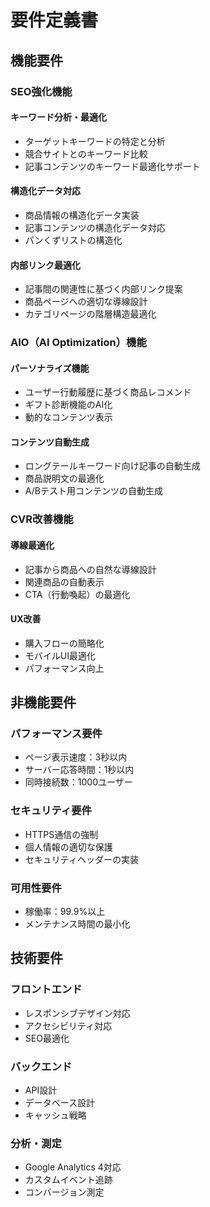# 要件定義書

## 機能要件

### SEO強化機能

#### キーワード分析・最適化
- ターゲットキーワードの特定と分析
- 競合サイトとのキーワード比較
- 記事コンテンツのキーワード最適化サポート

#### 構造化データ対応
- 商品情報の構造化データ実装
- 記事コンテンツの構造化データ対応
- パンくずリストの構造化

#### 内部リンク最適化
- 記事間の関連性に基づく内部リンク提案
- 商品ページへの適切な導線設計
- カテゴリページの階層構造最適化

### AIO（AI Optimization）機能

#### パーソナライズ機能
- ユーザー行動履歴に基づく商品レコメンド
- ギフト診断機能のAI化
- 動的なコンテンツ表示

#### コンテンツ自動生成
- ロングテールキーワード向け記事の自動生成
- 商品説明文の最適化
- A/Bテスト用コンテンツの自動生成

### CVR改善機能

#### 導線最適化
- 記事から商品への自然な導線設計
- 関連商品の自動表示
- CTA（行動喚起）の最適化

#### UX改善
- 購入フローの簡略化
- モバイルUI最適化
- パフォーマンス向上

## 非機能要件

### パフォーマンス要件
- ページ表示速度：3秒以内
- サーバー応答時間：1秒以内
- 同時接続数：1000ユーザー

### セキュリティ要件
- HTTPS通信の強制
- 個人情報の適切な保護
- セキュリティヘッダーの実装

### 可用性要件
- 稼働率：99.9%以上
- メンテナンス時間の最小化

## 技術要件

### フロントエンド
- レスポンシブデザイン対応
- アクセシビリティ対応
- SEO最適化

### バックエンド
- API設計
- データベース設計
- キャッシュ戦略

### 分析・測定
- Google Analytics 4対応
- カスタムイベント追跡
- コンバージョン測定
